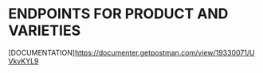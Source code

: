 # ENDPOINTS FOR PRODUCT AND VARIETIES

 [DOCUMENTATION]https://documenter.getpostman.com/view/19330071/UVkvKYL9